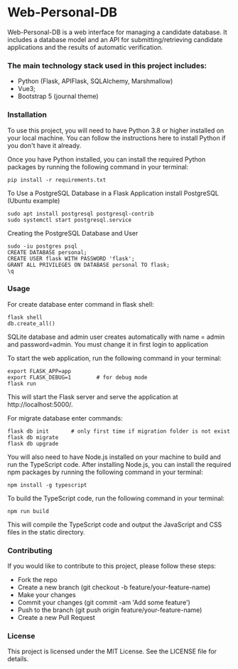 # Web-Personal-DB

Web-Personal-DB is a web interface for managing a candidate database. It includes a database model and an API for submitting/retrieving candidate applications and the results of automatic verification.

### The main technology stack used in this project includes:

- Python (Flask, APIFlask, SQLAlchemy, Marshmallow)
- Vue3;
- Bootstrap 5 (journal theme)

### Installation
To use this project, you will need to have Python 3.8 or higher installed on your local machine. You can follow the instructions here to install Python if you don't have it already.

Once you have Python installed, you can install the required Python packages by running the following command in your terminal:
```
pip install -r requirements.txt
```

To Use a PostgreSQL Database in a Flask Application install PostgreSQL (Ubuntu example)
```
sudo apt install postgresql postgresql-contrib
sudo systemctl start postgresql.service
```
Creating the PostgreSQL Database and User
```
sudo -iu postgres psql
CREATE DATABASE personal;
CREATE USER flask WITH PASSWORD 'flask';
GRANT ALL PRIVILEGES ON DATABASE personal TO flask;
\q
```

### Usage
For create database enter command in flask shell:
```
flask shell
db.create_all()
```

SQLite database and admin user creates automatically with name = admin and password=admin.
You must change it in first login to application

To start the web application, run the following command in your terminal:
```
export FLASK_APP=app
export FLASK_DEBUG=1        # for debug mode
flask run
```

This will start the Flask server and serve the application at http://localhost:5000/.

For migrate database enter commands:
```
flask db init       # only first time if migration folder is not exist
flask db migrate
flask db upgrade
```

You will also need to have Node.js installed on your machine to build and run the TypeScript code.
After installing Node.js, you can install the required npm packages by running the following command in your terminal:
```
npm install -g typescript
```
To build the TypeScript code, run the following command in your terminal:
```
npm run build
```
This will compile the TypeScript code and output the JavaScript and CSS files in the static directory.

### Contributing
If you would like to contribute to this project, please follow these steps:

- Fork the repo
- Create a new branch (git checkout -b feature/your-feature-name)
- Make your changes
- Commit your changes (git commit -am 'Add some feature')
- Push to the branch (git push origin feature/your-feature-name)
- Create a new Pull Request

### License
This project is licensed under the MIT License. See the LICENSE file for details.